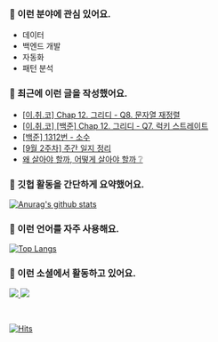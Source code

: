 ### 📡 이런 분야에 관심 있어요.

- 데이터
- 백엔드 개발
- 자동화
- 패턴 분석

### 📝 최근에 이런 글을 작성했어요.

<!-- BLOG-POST-LIST:START -->
- [[이.취.코] Chap 12. 그리디 - Q8. 문자열 재정렬](https://blex.me/@mildsalmon/%EC%9D%B4%EC%B7%A8%EC%BD%94-chap-12-%EA%B7%B8%EB%A6%AC%EB%94%94-q8-%EB%AC%B8%EC%9E%90%EC%97%B4-%EC%9E%AC%EC%A0%95%EB%A0%AC)
- [[이.취.코] [백준] Chap 12. 그리디 - Q7. 럭키 스트레이트](https://blex.me/@mildsalmon/%EC%9D%B4%EC%B7%A8%EC%BD%94-%EB%B0%B1%EC%A4%80-chap-12-%EA%B7%B8%EB%A6%AC%EB%94%94-q7-%EB%9F%AD%ED%82%A4-%EC%8A%A4%ED%8A%B8%EB%A0%88%EC%9D%B4%ED%8A%B8)
- [[백준] 1312번 - 소수](https://blex.me/@mildsalmon/%EB%B0%B1%EC%A4%80-1312%EB%B2%88-%EC%86%8C%EC%88%98)
- [[9월 2주차] 주간 일지 정리](https://blex.me/@mildsalmon/9%EC%9B%94-2%EC%A3%BC%EC%B0%A8-%EC%A3%BC%EA%B0%84-%EC%9D%BC%EC%A7%80-%EC%A0%95%EB%A6%AC)
- [왜 살아야 할까, 어떻게 살아야 할까 ❔](https://blex.me/@mildsalmon/%EC%99%9C-%EC%82%B4%EC%95%84%EC%95%BC-%ED%95%A0%EA%B9%8C-%EC%96%B4%EB%96%BB%EA%B2%8C-%EC%82%B4%EC%95%84%EC%95%BC-%ED%95%A0%EA%B9%8C)
<!-- BLOG-POST-LIST:END -->

### 📑 깃헙 활동을 간단하게 요약했어요.

[![Anurag's github stats](https://github-readme-stats.vercel.app/api?username=mildsalmon&count_private=false&show_icons=true)](https://github.com/mildsalmon)

### 🥇 이런 언어를 자주 사용해요.

[![Top Langs](https://github-readme-stats.vercel.app/api/top-langs/?username=mildsalmon&hide=html)](https://github.com/mildsalmon)

### 🔮 이런 소셜에서 활동하고 있어요.

<p>

<a href="https://blex.me/@mildsalmon">
    <img src="http://img.shields.io/badge/BLOG-black?style=flat-square&logo=bloglovin">
</a>

<a href="https://solved.ac/profile/mildsalmon">
    <img src="http://img.shields.io/badge/backjoon-blueviolet?logo=Experts Exchange">
</a>

<p>
<br>

[![Hits](https://hits.seeyoufarm.com/api/count/incr/badge.svg?url=https%3A%2F%2Fgithub.com%2Fmildsalmon)](https://hits.seeyoufarm.com)
